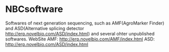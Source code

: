 # NBCsoftware
Softwares of next generation sequencing, such as AMF(AgroMarker Finder) and ASD(Alternative splicing detector http://erp.novelbio.com/ASD/index.html) and several ohter unpublished softwares.
WebSite
AMF: http://erp.novelbio.com/AMF/index.html
ASD: http://erp.novelbio.com/ASD/index.html